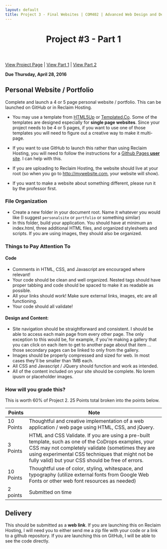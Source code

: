 ```yaml
---
layout: default
title: Project 3 - Final Websites | COM402 | Advanced Web Design and Development
---
```


<header><h1>Project #3 - Part 1</h1></header>

[View Project Page](05-project3.html) | [View Part 1](05-project3-part1.html) | [View Part 2](05-project3-part2.html)

**Due Thursday, April 28, 2016**

## Personal Website / Portfolio

Complete and launch a 4 or 5 page personal website / portfolio.  This can be launched on GitHub or in Reclaim Hosting.

 - You may use a template from [HTML5Up](http://html5up.net/) or [Templated.Co](http://templated.co/).  Some of the templates are designed especially for **single page websites**.  Since your project needs to be 4 or 5 pages, if you want to use one of those templates you will need to figure out a creative way to make it multi-page.  

  - If you want to use GitHub to launch this rather than using Reclaim Hosting, you will need to follow the instructions for a [Github Pages **user** site](https://pages.github.com/).  I can help with this.  

  - If you are uploading to Reclaim Hosting, the website should live at your root (so when you go to http://mywebsite.com, your website will show).

  - If you want to make a website about something different, please run it by the professor first.

### File Organization

- Create a new folder in your document root.  Name it whatever you would like (I suggest `personalsite` or `portfolio` or something similar)
- In this folder, build your application.  You should have at minimum an index.html, three additional HTML files, and organized stylesheets and scripts.  If you are using images, they should also be organized.


### Things to Pay Attention To

#### Code

- Comments in HTML, CSS, and Javascript are encouraged where relevant!
- Your code should be clean and well organized.  Nested tags should have proper tabbing and code should be spaced to make it as readable as possible.
- All your links should work! Make sure external links, images, etc are all functioning.
- Your code should all validate!

#### Design and Content:

- Site navigation should be straightforward and consistent.  I should be able to access each main page from every other page.  The only exception to this would be, for example, if you're making a gallery that you can click on each item to get to another page about that item ... those secondary pages can be linked to only from the gallery.
- Images should be properly compressed and sized for web. In most cases they'll be smaller than 1MB each.
- All CSS and Javascript / JQuery should function and work as intended.
- All of the content included on your site should be complete. No lorem ipusm or placeholder images.

### How will you grade this?

This is worth 60% of Project 2.  25 Points total broken into the points below.

| Points | Note |
|--------|------------------------------------|
| 10 Points | Thoughtful and creative implementation of a web application / web page using HTML, CSS, and jQuery. |
| 3 Points | HTML and CSS Validate.   If you are using a pre-built template, such as one of the CoDrops examples, your CSS may not completely validate (sometimes they are using experimental CSS techniques that might not be fully valid) but your CSS should be free of errors. |
| 10 Points | Thoughtful use of color, styling, whitespace, and typography (utilize external fonts from Google Web Fonts or other web font resources as needed) |
| 2 points | Submitted on time |


## Delivery 

This should be submitted as a **web link**.  If you are launching this on Reclaim Hosting, I will need you to either send me a zip file with your code or a link to a github repository.  If you are launching this on GitHub, I will be able to see the code directly.